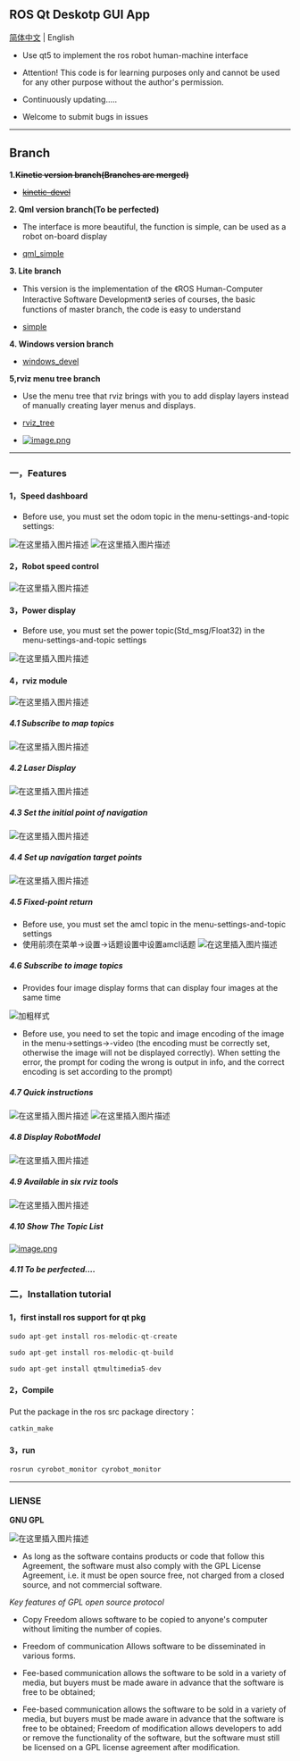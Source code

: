 ## ROS Qt Deskotp GUI App

 [简体中文](./README.md) | English

- Use qt5 to implement the ros robot human-machine interface

- Attention! This code is for learning purposes only and cannot be used for any other purpose without the author's permission.

- Continuously updating.....

- Welcome to submit bugs in issues

***
## Branch
**1.~~Kinetic version branch(Branches are merged)~~**

- ~~[kinetic-devel](https://github.com/chengyangkj/Ros_Qt5_Gui_App/tree/kinetic-devel "kinetic-devel")~~


**2. Qml version branch(To be perfected)**

- The interface is more beautiful, the function is simple, can be used as a robot on-board display

- [qml_simple](https://github.com/chengyangkj/Ros_Qt5_Gui_App/tree/qml_simple)


**3. Lite branch**

- This version is the implementation of the 《ROS Human-Computer Interactive Software Development》 series of courses, the basic functions of master branch, the code is easy to understand

- [simple](https://github.com/chengyangkj/Ros_Qt5_Gui_App/tree/simple)


**4. Windows version branch**
- [windows_devel](https://github.com/chengyangkj/Ros_Qt5_Gui_App/tree/windows_devel)

**5,rviz menu tree branch**

- Use the menu tree that rviz brings with you to add display layers instead of manually creating layer menus and displays.

- [rviz_tree](https://github.com/chengyangkj/Ros_Qt5_Gui_App/tree/rviz_tree)

- [![image.png](https://i.postimg.cc/KY0XyzKD/image.png)](https://postimg.cc/2qL9QC71)

***

### 一，Features

#### 1，Speed dashboard

- Before use, you must set the odom topic in the menu-settings-and-topic settings:

![在这里插入图片描述](https://img-blog.csdnimg.cn/20200507124144542.png?x-oss-process=image/watermark,type_ZmFuZ3poZW5naGVpdGk,shadow_10,text_aHR0cHM6Ly9ibG9nLmNzZG4ubmV0L3FxXzM4NDQxNjky,size_16,color_FFFFFF,t_70)
![在这里插入图片描述](https://img-blog.csdnimg.cn/20200405102549333.gif)
#### 2，Robot speed control

![在这里插入图片描述](https://img-blog.csdnimg.cn/20200405104454149.png?x-oss-process=image/watermark,type_ZmFuZ3poZW5naGVpdGk,shadow_10,text_aHR0cHM6Ly9ibG9nLmNzZG4ubmV0L3FxXzM4NDQxNjky,size_16,color_FFFFFF,t_70)
#### 3，Power display

- Before use, you must set the power topic(Std_msg/Float32) in the menu-settings-and-topic settings

![在这里插入图片描述](https://img-blog.csdnimg.cn/20200405153102508.png)
#### 4，rviz module 

![在这里插入图片描述](https://img-blog.csdnimg.cn/20200405151916473.png?x-oss-process=image/watermark,type_ZmFuZ3poZW5naGVpdGk,shadow_10,text_aHR0cHM6Ly9ibG9nLmNzZG4ubmV0L3FxXzM4NDQxNjky,size_16,color_FFFFFF,t_70)
##### 4.1 Subscribe to map topics

![在这里插入图片描述](https://img-blog.csdnimg.cn/20200408122253344.gif)

##### 4.2 Laser Display

![在这里插入图片描述](https://img-blog.csdnimg.cn/20200408194648822.gif)
##### 4.3 Set the initial point of navigation

![在这里插入图片描述](https://img-blog.csdnimg.cn/20200411201723417.gif)
##### 4.4 Set up navigation target points

![在这里插入图片描述](https://img-blog.csdnimg.cn/20200411201804722.gif)
##### 4.5 Fixed-point return

- Before use, you must set the amcl topic in the menu-settings-and-topic settings
- 使用前须在菜单->设置->话题设置中设置amcl话题
![在这里插入图片描述](https://img-blog.csdnimg.cn/20200413204212739.gif)
##### 4.6 Subscribe to image topics


- Provides four image display forms that can display four images at the same time

![加粗样式](https://img-blog.csdnimg.cn/20200507093831130.png?x-oss-process=image/watermark,type_ZmFuZ3poZW5naGVpdGk,shadow_10,text_aHR0cHM6Ly9ibG9nLmNzZG4ubmV0L3FxXzM4NDQxNjky,size_16,color_FFFFFF,t_70)
- Before use, you need to set the topic and image encoding of the image in the menu->settings->-video (the encoding must be correctly set, otherwise the image will not be displayed correctly). When setting the error, the prompt for coding the wrong is output in info, and the correct encoding is set according to the prompt)


##### 4.7 Quick instructions

![在这里插入图片描述](https://img-blog.csdnimg.cn/20200429204153916.png?x-oss-process=image/watermark,type_ZmFuZ3poZW5naGVpdGk,shadow_10,text_aHR0cHM6Ly9ibG9nLmNzZG4ubmV0L3FxXzM4NDQxNjky,size_16,color_FFFFFF,t_70)
![在这里插入图片描述](https://img-blog.csdnimg.cn/20200429204233788.png?x-oss-process=image/watermark,type_ZmFuZ3poZW5naGVpdGk,shadow_10,text_aHR0cHM6Ly9ibG9nLmNzZG4ubmV0L3FxXzM4NDQxNjky,size_16,color_FFFFFF,t_70)

##### 4.8 Display RobotModel

![在这里插入图片描述](https://img-blog.csdnimg.cn/20200501165154149.gif)
##### 4.9 Available in six rviz tools

![在这里插入图片描述](https://img-blog.csdnimg.cn/20200515184545845.png)
##### 4.10 Show The Topic List

[![image.png](https://i.postimg.cc/Z5bGBfgk/image.png)](https://postimg.cc/svL6bJsK)
##### 4.11 To be perfected....

### 二，Installation tutorial

#### 1，first install ros support for qt pkg
```cpp
sudo apt-get install ros-melodic-qt-create
```

```cpp
sudo apt-get install ros-melodic-qt-build
```
```cpp
sudo apt-get install qtmultimedia5-dev
```
#### 2，Compile

Put the package in the ros src package directory：

```cpp
catkin_make
```
#### 3，run

```cpp
rosrun cyrobot_monitor cyrobot_monitor
```
***
### LIENSE

**GNU GPL**

![在这里插入图片描述](https://img-blog.csdnimg.cn/20200408135643929.png)

- As long as the software contains products or code that follow this Agreement, the software must also comply with the GPL License Agreement, i.e. it must be open source free, not charged from a closed source, and not commercial software.

*Key features of GPL open source protocol*

- Copy Freedom allows software to be copied to anyone's computer without limiting the number of copies.

- Freedom of communication Allows software to be disseminated in various forms.

- Fee-based communication allows the software to be sold in a variety of media, but buyers must be made aware in advance that the software is free to be obtained;

- Fee-based communication allows the software to be sold in a variety of media, but buyers must be made aware in advance that the software is free to be obtained;
Freedom of modification allows developers to add or remove the functionality of the software, but the software must still be licensed on a GPL license agreement after modification.


